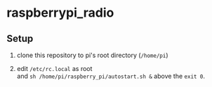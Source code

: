 # raspberrypi_radio


## Setup

1. clone this repository to pi's root directory (`/home/pi`)

1. edit `/etc/rc.local` as root  
   and `sh /home/pi/raspberry_pi/autostart.sh &` above the `exit 0`.
